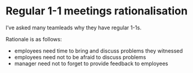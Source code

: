 # Regular 1-1 meetings rationalisation

I’ve asked many teamleads why they have regular 1-1s.

Rationale is as follows:
- employees need time to bring and discuss problems they witnessed
- employees need not to be afraid to discuss problems
- manager need not to forget to provide feedback to employees

